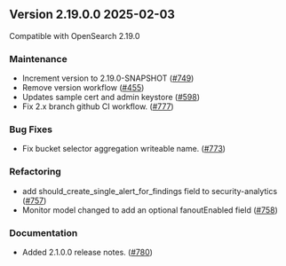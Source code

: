 ## Version 2.19.0.0 2025-02-03

Compatible with OpenSearch 2.19.0

### Maintenance
* Increment version to 2.19.0-SNAPSHOT ([#749](https://github.com/opensearch-project/common-utils/pull/749))
* Remove version workflow ([#455](https://github.com/opensearch-project/common-utils/pull/455))
* Updates sample cert and admin keystore ([#598](https://github.com/opensearch-project/common-utils/pull/598))
* Fix 2.x branch github CI workflow. ([#777](https://github.com/opensearch-project/common-utils/pull/777))

### Bug Fixes
* Fix bucket selector aggregation writeable name. ([#773](https://github.com/opensearch-project/common-utils/pull/773))

### Refactoring
* add should_create_single_alert_for_findings field to security-analytics ([#757](https://github.com/opensearch-project/common-utils/pull/757))
* Monitor model changed to add an optional fanoutEnabled field ([#758](https://github.com/opensearch-project/common-utils/pull/758))

### Documentation
* Added 2.1.0.0 release notes. ([#780](https://github.com/opensearch-project/common-utils/pull/780))
